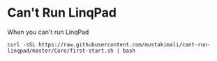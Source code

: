 # Can't Run LinqPad

When you can't run LinqPad

```
curl -sSL https://raw.githubusercontent.com/mustakimali/cant-run-linqpad/master/Core/first-start.sh | bash
```